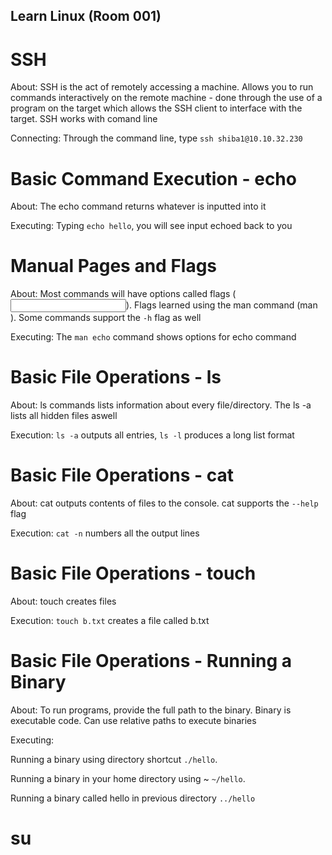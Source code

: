 ## Learn Linux (Room 001)

# SSH

About: SSH is the act of remotely accessing a machine. Allows you to run commands interactively on the remote machine - done through the use of a program on the target which allows the SSH client to interface with the target. SSH works with comand line

Connecting: Through the command line, type `ssh shiba1@10.10.32.230`

# Basic Command Execution - echo

About: The echo command returns whatever is inputted into it

Executing: Typing `echo hello`, you will see input echoed back to you

# Manual Pages and Flags

About: Most commands will have options called flags (<command> <flag> <input>). Flags learned using the man command (man <command>). Some commands support the `-h` flag as well

Executing: The `man echo` command shows options for echo command

# Basic File Operations - ls

About: ls commands lists information about every file/directory. The ls -a lists all hidden files aswell

Execution: `ls -a` outputs all entries, `ls -l` produces a long list format

# Basic File Operations - cat

About: cat outputs contents of files to the console. cat supports the `--help` flag

Execution: `cat -n` numbers all the output lines

# Basic File Operations - touch

About: touch creates files

Execution: `touch b.txt` creates a file called b.txt

# Basic File Operations - Running a Binary

About: To run programs, provide the full path to the binary. Binary is executable code. Can use relative paths to execute binaries

Executing: 

Running a binary using directory shortcut `./hello`. 

Running a binary in your home directory using ~ `~/hello`.

Running a binary called hello in previous directory `../hello`


# su



